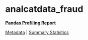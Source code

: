 # analcatdata_fraud

[**Pandas Profiling Report**](https://epistasislab.github.io/penn-ml-benchmarks/profile/analcatdata_fraud.html)

[Metadata](metadata.yaml) | [Summary Statistics](summary_stats.tsv)

